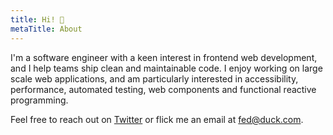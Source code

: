 ```yaml
---
title: Hi! 👋
metaTitle: About
---
```


I'm a software engineer with a keen interest in frontend web development, and I help teams ship clean and maintainable code. I enjoy working
on large scale web applications, and am particularly interested in accessibility, performance, automated testing, web components and
functional reactive programming.

Feel free to reach out on [Twitter](https://twitter.com/fedknu) or flick me an email at [fed@duck.com](mailto:fed@duck.com).
